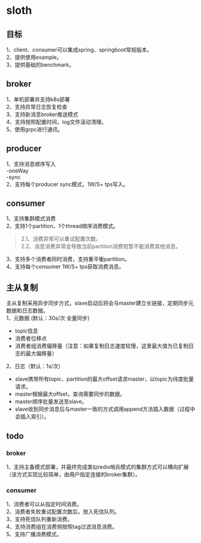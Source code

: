 # sloth

## 目标
1、client、consumer可以集成spring、springboot常规版本。  
2、提供使用example。  
3、提供基础的benchmark。


## broker
1、单机部署并支持k8s部署  
2、支持异常日志恢复检查  
3、支持新消息broker推送模式  
4、支持按照配置时间，log文件滚动清理。  
5、使用grpc进行通讯。  

## producer
1、支持消息顺序写入  
-oneWay  
-sync  
2、支持每个producer sync模式，1W/S+ tps写入。  

## consumer
1、支持集群模式消费  
2、支持1个partition、1个thread顺序消费模式。    
>2.1、消费异常可以重试配置次数。  
>2.2、消息消费异常会导致当前partition消费短暂不能消费其他消息。

3、支持多个消费者同时消费，支持重平衡partition。  
4、支持每个consumer 1W/S+ tps获取消费消息。  

## 主从复制
主从复制采用异步同步方式，slave启动后将会与master建立长链接，定期同步元数据和日志数据。  
1、元数据 (默认：30s/次 全量同步)  
- topic信息  
- 消费者位移点  
- 消费者组消费偏移量（注意：如果复制日志速度较慢，这里最大值为已复制日志的最大偏移量）

2、日志（默认：1s/次）    
- slave携带所有topic、partition的最大offset请求master，以topic为纬度批量请求。  
- master根据最大offset，查询需要同步的数据。  
- master顺序批量发送至slave。  
- slave收到同步消息后与master一致的方式调用append方法插入数据（过程中会插入索引）。  

## todo
### broker   
1、支持主备模式部署，并最终完成类似redis哨兵模式的集群方式可以横向扩展（该方式实现比较简单，由用户指定连接的broker集群）。  
### consumer  
1、消费者可以从指定时间消费。    
2、消费者失败重试配置次数后，放入死信队列。  
3、支持死信队列重新消费。  
4、支持消费组在消费侧按照tag过滤消息消费。  
5、支持广播消费模式。    
